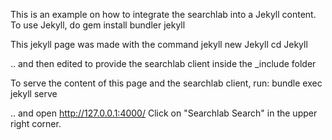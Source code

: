 This is an example on how to integrate the searchlab into a Jekyll content.
To use Jekyll, do
 gem install bundler jekyll

This jekyll page was made with the command
 jekyll new Jekyll
 cd Jekyll

.. and then edited to provide the searchlab client inside the _include folder

To serve the content of this page and the searchlab client, run:
  bundle exec jekyll serve

.. and open http://127.0.0.1:4000/
Click on "Searchlab Search" in the upper right corner.
